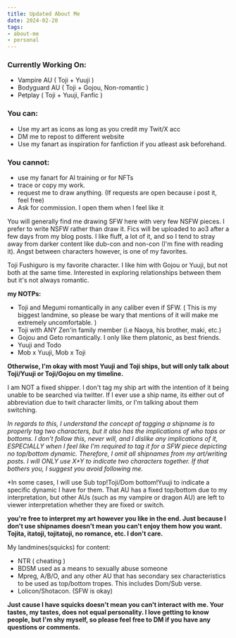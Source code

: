 ```yaml
---
title: Updated About Me
date: 2024-02-20
tags:
- about-me
- personal
---
```

### Currently Working On: ###
- Vampire AU ( Toji + Yuuji )
- Bodyguard AU ( Toji + Gojou, Non-romantic )
- Petplay ( Toji + Yuuji, Fanfic )

### You can: ###
- Use my art as icons as long as you credit my Twit/X acc
- DM me to repost to different website
- Use my fanart as inspiration for fanfiction if you atleast ask beforehand.

 
### You cannot: ###
- use my fanart for AI training or for NFTs
- trace or copy my work. 
- request me to draw anything. (If requests are open because i post it, feel free)
- Ask for commission. I open them when I feel like it
 
You will generally find me drawing SFW here with very few NSFW pieces. I prefer to write NSFW rather than draw it. Fics will be uploaded to ao3 after a few days from my blog posts.
I like fluff, a lot of it, and so I tend to stray away from darker content like dub-con and non-con (I'm fine with reading it). Angst between characters however, is one of my favorites.

Toji Fushiguro is my favorite character. I like him with Gojou or Yuuji, but not both at the same time. Interested in exploring relationships between them but it's not always romantic.
 
**my NOTPs:**
- Toji and Megumi romantically in any caliber even if SFW. ( This is my biggest landmine, so please be wary that mentions of it will make me extremely uncomfortable. )
- Toji with ANY Zen'in family member (i.e Naoya, his brother, maki, etc.)
- Gojou and Geto romantically. I only like them platonic, as best friends. 
- Yuuji and Todo 
- Mob x Yuuji, Mob x Toji
 
**Otherwise, I'm okay with most Yuuji and Toji ships, but will only talk about Toji/Yuuji or Toji/Gojou on my timeline.**
 
I am NOT a fixed shipper. I don't tag my ship art with the intention of it being unable to be searched via twitter. If I ever use a ship name, its either out of abbreviation due to twit character limits, or I'm talking about them switching. 
 
*In regards to this, I understand the concept of tagging a shipname is to properly tag two characters, but it also has the implications of who tops or bottoms. I don't follow this, never will, and I dislike any implications of it, ESPECIALLY when I feel like I'm required to tag it for a SFW piece depicting no top/bottom dynamic. Therefore, I omit all shipnames from my art/writing posts. I will ONLY use X+Y to indicate two characters together. If that bothers you, I suggest you avoid following me.*

*In some cases, I will use Sub top!Toji/Dom bottom!Yuuji to indicate a specific dynamic I have for them. That AU has a fixed top/bottom due to my interpretation, but other AUs (such as my vampire or dragon AU) are left to viewer interpretation whether they are fixed or switch.
 
**you're free to interpret my art however you like in the end. Just because I don't use shipnames doesn't mean you can't enjoy them how you want. Tojita, itatoji, tojitatoji, no romance, etc. I don't care.**
 
 My landmines(squicks) for content:
- NTR ( cheating )
- BDSM used as a means to sexually abuse someone
- Mpreg, A/B/O, and any other AU that has secondary sex characteristics to be used as top/bottom tropes. This includes Dom/Sub verse.
- Lolicon/Shotacon. (SFW is okay)

**Just cause I have squicks doesn't mean you can't interact with me. Your tastes, my tastes, does not equal personality. I love getting to know people, but I'm shy myself, so please feel free to DM if you have any questions or comments.**